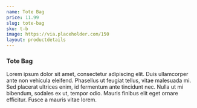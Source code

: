 ```yaml
---
name: Tote Bag
price: 11.99
slug: tote-bag
sku: t-b
image: https://via.placeholder.com/150
layout: productdetails
---
```

### Tote Bag
Lorem ipsum dolor sit amet, consectetur adipiscing elit. Duis ullamcorper ante non vehicula eleifend.
Phasellus ut feugiat tellus, vitae malesuada mi. Sed placerat ultrices enim, id fermentum ante tincidunt nec.
Nulla ut mi bibendum, sodales ex ut, tempor odio. Mauris finibus elit eget ornare efficitur. Fusce a mauris vitae lorem.